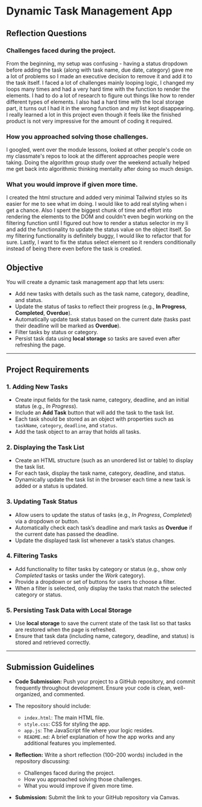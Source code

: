 # Dynamic Task Management App

## Reflection Questions

### Challenges faced during the project.

From the beginning, my setup was confusing - having a status dropdown before adding the task (along with task name, due date, category) gave me a lot of problems so I made an executive decision to remove it and add it to the task itself. I faced a lot of challenges mainly looping logic, I changed my loops many times and had a very hard time with the function to render the elements. I had to do a lot of research to figure out things like how to render different types of elements. I also had a hard time with the local storage part, it turns out I had it in the wrong function and my list kept disappearing. I really learned a lot in this project even though it feels like the finished product is not very impressive for the amount of coding it required.

### How you approached solving those challenges.

I googled, went over the module lessons, looked at other people's code on my classmate's repos to look at the different approaches people were taking. Doing the algorithm group study over the weekend actually helped me get back into algorithmic thinking mentality after doing so much design.

### What you would improve if given more time.

I created the html structure and added very minimal Tailwind styles so its easier for me to see what im doing. I would like to add real styling when i get a chance. Also I spent the biggest chunk of time and effort into rendering the elements to the DOM and couldn't even begin working on the filtering function until I figured out how to render a status selector in my li and add the functionality to update the status value on the object itself. So my filtering functionality is definitely buggy, I would like to refactor that for sure. Lastly, I want to fix the status select element so it renders conditionally instead of being there even before the task is creatied.

## Objective

You will create a dynamic task management app that lets users:

- Add new tasks with details such as the task name, category, deadline, and status.
- Update the status of tasks to reflect their progress (e.g., **In Progress**, **Completed**, **Overdue**).
- Automatically update task status based on the current date (tasks past their deadline will be marked as **Overdue**).
- Filter tasks by status or category.
- Persist task data using **local storage** so tasks are saved even after refreshing the page.

---

## Project Requirements

### 1. Adding New Tasks

- Create input fields for the task name, category, deadline, and an initial status (e.g., _In Progress_).
- Include an **Add Task** button that will add the task to the task list.
- Each task should be stored as an object with properties such as `taskName`, `category`, `deadline`, and `status`.
- Add the task object to an array that holds all tasks.

### 2. Displaying the Task List

- Create an HTML structure (such as an unordered list or table) to display the task list.
- For each task, display the task name, category, deadline, and status.
- Dynamically update the task list in the browser each time a new task is added or a status is updated.

### 3. Updating Task Status

- Allow users to update the status of tasks (e.g., _In Progress_, _Completed_) via a dropdown or button.
- Automatically check each task’s deadline and mark tasks as **Overdue** if the current date has passed the deadline.
- Update the displayed task list whenever a task’s status changes.

### 4. Filtering Tasks

- Add functionality to filter tasks by category or status (e.g., show only _Completed_ tasks or tasks under the _Work_ category).
- Provide a dropdown or set of buttons for users to choose a filter.
- When a filter is selected, only display the tasks that match the selected category or status.

### 5. Persisting Task Data with Local Storage

- Use **local storage** to save the current state of the task list so that tasks are restored when the page is refreshed.
- Ensure that task data (including name, category, deadline, and status) is stored and retrieved correctly.

---

## Submission Guidelines

- **Code Submission:** Push your project to a GitHub repository, and commit frequently throughout development. Ensure your code is clean, well-organized, and commented.
- The repository should include:

  - `index.html`: The main HTML file.
  - `style.css`: CSS for styling the app.
  - `app.js`: The JavaScript file where your logic resides.
  - `README.md`: A brief explanation of how the app works and any additional features you implemented.

- **Reflection:** Write a short reflection (100–200 words) included in the repository discussing:
  - Challenges faced during the project.
  - How you approached solving those challenges.
  - What you would improve if given more time.
- **Submission:** Submit the link to your GitHub repository via Canvas.
